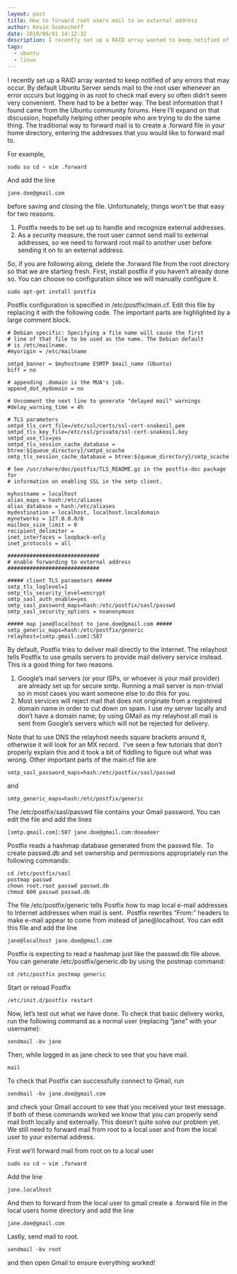```yaml
---
layout: post
title: How to forward root users mail to an external address
author: Kevin Sookocheff
date: 2010/06/01 14:12:32
description: I recently set up a RAID array wanted to keep notified of any errors that may occur. By default Ubuntu Server sends mail to the root user whenever an error occurs but logging in as root to check mail every so often didn’t seem very convenient. There had to be a better way. The best information that I found came from the Ubuntu community forums. Here I’ll expand on that discussion, hopefully helping other people who are trying to do the same thing. The traditional way to forward mail is to create a .forward file in your home directory, entering the addresses that you would like to forward mail to.
tags:
  - ubuntu
  - linux
---
```


I recently set up a RAID array wanted to keep notified of any errors that may occur. By default Ubuntu Server sends mail to the root user whenever an error occurs but logging in as root to check mail every so often didn’t seem very convenient. There had to be a better way. The best information that I found came from the Ubuntu community forums. Here I’ll expand on that discussion, hopefully helping other people who are trying to do the same thing. The traditional way to forward mail is to create a .forward file in your home directory, entering the addresses that you would like to forward mail to.

For example,

    sudo su cd ~ vim .forward

And add the line

    jane.doe@gmail.com

before saving and closing the file. Unfortunately, things won’t be that easy for two reasons.

1.  Postfix needs to be set up to handle and recognize external addresses.
2.  As a security measure, the root user cannot send mail to external addresses, so we need to forward root mail to another user before sending it on to an external address.

So, if you are following along, delete the .forward file from the root directory so that we are starting fresh. First, install postfix if you haven’t already done so. You can choose no configuration since we will manually configure it.

    sudo apt-get install postfix

Postfix configuration is specified in /etc/postfix/main.cf. Edit this file by replacing it with the following code. The important parts are highlighted by a large comment block.

    # Debian specific: Specifying a file name will cause the first 
    # line of that file to be used as the name. The Debian default 
    # is /etc/mailname. 
    #myorigin = /etc/mailname 
    
    smtpd_banner = $myhostname ESMTP $mail_name (Ubuntu)
    biff = no  
    
    # appending .domain is the MUA's job. 
    append_dot_mydomain = no  
    
    # Uncomment the next line to generate "delayed mail" warnings 
    #delay_warning_time = 4h 
    
    # TLS parameters 
    smtpd_tls_cert_file=/etc/ssl/certs/ssl-cert-snakeoil.pem
    smtpd_tls_key_file=/etc/ssl/private/ssl-cert-snakeoil.key
    smtpd_use_tls=yes
    smtpd_tls_session_cache_database = btree:${queue_directory}/smtpd_scache
    smtp_tls_session_cache_database = btree:${queue_directory}/smtp_scache  
    
    # See /usr/share/doc/postfix/TLS_README.gz in the postfix-doc package for 
    # information on enabling SSL in the smtp client. 
    
    myhostname = localhost
    alias_maps = hash:/etc/aliases
    alias_database = hash:/etc/aliases
    mydestination = localhost, localhost.localdomain
    mynetworks = 127.0.0.0/8
    mailbox_size_limit = 0
    recipient_delimiter =  
    inet_interfaces = loopback-only
    inet_protocols = all  
    
    ############################# 
    # enable forwarding to external address
    ############################# 
    
    ##### client TLS parameters ##### 
    smtp_tls_loglevel=1
    smtp_tls_security_level=encrypt
    smtp_sasl_auth_enable=yes
    smtp_sasl_password_maps=hash:/etc/postfix/sasl/passwd
    smtp_sasl_security_options = noanonymous  
    
    ##### map jane@localhost to jane.doe@gmail.com ##### 
    smtp_generic_maps=hash:/etc/postfix/generic
    relayhost=[smtp.gmail.com]:587

By default, Postfix tries to deliver mail directly to the Internet. The relayhost tells Postfix to use gmails servers to provide mail delivery service instead. This is a good thing for two reasons.

1.  Google’s mail servers (or your ISPs, or whoever is your mail provider) are already set up for secure smtp. Running a mail server is non-trivial so in most cases you want someone else to do this for you.
2.  Most services will reject mail that does not originate from a registered domain name in order to cut down on spam. I use my server locally and don’t have a domain name; by using GMail as my relayhost all mail is sent from Google’s servers which will not be rejected for delivery.

Note that to use DNS the relayhost needs square brackets around it, otherwise it will look for an MX record.  I’ve seen a few tutorials that don’t properly explain this and it took a bit of fiddling to figure out what was wrong. Other important parts of the main.cf file are

    smtp_sasl_password_maps=hash:/etc/postfix/sasl/passwd

and

    smtp_generic_maps=hash:/etc/postfix/generic

The /etc/postfix/sasl/passwd file contains your Gmail password. You can edit the file and add the lines

    [smtp.gmail.com]:587 jane.doe@gmail.com:doeadeer

Postfix reads a hashmap database generated from the passwd file.  To create passwd.db and set ownership and permissions appropriately run the following commands:

    cd /etc/postfix/sasl
    postmap passwd
    chown root.root passwd passwd.db
    chmod 600 passwd passwd.db

The file /etc/postfix/generic tells Postfix how to map local e-mail addresses to Internet addresses when mail is sent.  Postfix rewrites “From:” headers to make e-mail appear to come from  instead of jane@localhost. You can edit this file and add the line

    jane@localhost jane.doe@gmail.com

Postfix is expecting to read a hashmap just like the passwd.db file above.  You can generate /etc/postfix/generic.db by using the postmap command:

    cd /etc/postfix postmap generic

Start or reload Postfix

    /etc/init.d/postfix restart

Now, let’s test out what we have done. To check that basic delivery works, run the following command as a normal user (replacing “jane” with your username):

    sendmail -bv jane

Then, while logged in as jane check to see that you have mail.

    mail

To check that Postfix can successfully connect to Gmail, run

    sendmail -bv jane.doe@gmail.com

and check your Gmail account to see that you received your test message. If both of these commands worked we know that you can properly send mail both locally and externally. This doesn’t quite solve our problem yet.  We still need to forward mail from root to a local user and from the local user to your external address.

First we’ll forward mail from root on to a local user

    sudo su cd ~ vim .forward

Add the line

    jane.localhost

And then to forward from the local user to gmail create a .forward file in the local users home directory and add the line

    jane.doe@gmail.com

Lastly, send mail to root.

    sendmail -bv root

and then open Gmail to ensure everything worked!
